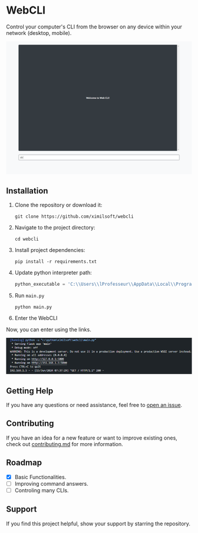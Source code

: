# WebCLI

Control your computer's CLI from the browser on any device within your network (desktop, mobile).

![](preview/preview1.png)

## Installation

1. Clone the repository or download it:

   ```shell
   git clone https://github.com/ximilsoft/webcli
   ```

2. Navigate to the project directory:

   ```shell
   cd webcli
   ```

3. Install project dependencies:

   ```shell
   pip install -r requirements.txt
   ```

3. Update python interpreter path:

   ```python
   python_executable = 'C:\\Users\\lProfesseur\\AppData\\Local\\Programs\\Python\\Python38\\python.exe'
   ```

4. Run `main.py`

   ```shell
   python main.py
   ```
5. Enter the WebCLI

Now, you can enter using the links.

![](preview/preview2.png)

## Getting Help

If you have any questions or need assistance, feel free to [open an issue](https://github.com/ximilsoft/webcli/issues).

## Contributing

If you have an idea for a new feature or want to improve existing ones, check out [contributing.md](CONTRIBUTING.md) for more information.

## Roadmap
- [x] Basic Functionalities.
- [ ] Improving command answers.
- [ ] Controling many CLIs.

## Support

If you find this project helpful, show your support by starring the repository.